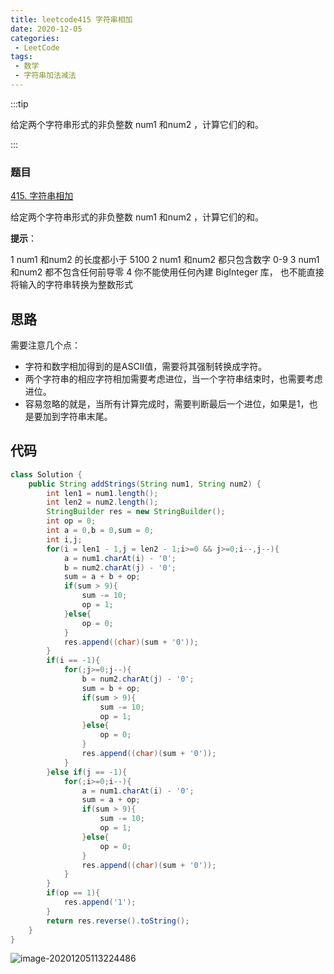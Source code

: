 ```yaml
---
title: leetcode415 字符串相加
date: 2020-12-05
categories:
 - LeetCode
tags:
 - 数学
 - 字符串加法减法
---
```



:::tip

给定两个字符串形式的非负整数 num1 和num2 ，计算它们的和。

:::

<!-- more -->

### 题目

[415. 字符串相加](https://leetcode-cn.com/problems/add-strings/)

给定两个字符串形式的非负整数 num1 和num2 ，计算它们的和。

 

**提示**：

1 num1 和num2 的长度都小于 5100
2 num1 和num2 都只包含数字 0-9
3 num1 和num2 都不包含任何前导零
4 你不能使用任何內建 BigInteger 库， 也不能直接将输入的字符串转换为整数形式

## 思路

需要注意几个点：

- 字符和数字相加得到的是ASCII值，需要将其强制转换成字符。
- 两个字符串的相应字符相加需要考虑进位，当一个字符串结束时，也需要考虑进位。
- 容易忽略的就是，当所有计算完成时，需要判断最后一个进位，如果是1，也是要加到字符串末尾。

## 代码



```java
class Solution {
    public String addStrings(String num1, String num2) {
        int len1 = num1.length();
        int len2 = num2.length();
        StringBuilder res = new StringBuilder();
        int op = 0;
        int a = 0,b = 0,sum = 0;
        int i,j;
        for(i = len1 - 1,j = len2 - 1;i>=0 && j>=0;i--,j--){
            a = num1.charAt(i) - '0';
            b = num2.charAt(j) - '0';
            sum = a + b + op;
            if(sum > 9){
                sum -= 10;
                op = 1;
            }else{
                op = 0;
            }
            res.append((char)(sum + '0'));
        }
        if(i == -1){
            for(;j>=0;j--){
                b = num2.charAt(j) - '0';
                sum = b + op;
                if(sum > 9){
                    sum -= 10;
                    op = 1;
                }else{
                    op = 0;
                }
                res.append((char)(sum + '0'));
            }
        }else if(j == -1){
            for(;i>=0;i--){
                a = num1.charAt(i) - '0';
                sum = a + op;
                if(sum > 9){
                    sum -= 10;
                    op = 1;
                }else{
                    op = 0;
                }
                res.append((char)(sum + '0'));
            }
        }
        if(op == 1){
            res.append('1');
        }
        return res.reverse().toString();
    }
}
```
![image-20201205113224486](https://i.loli.net/2020/12/05/qFdDp25kbUSw9yf.png)

